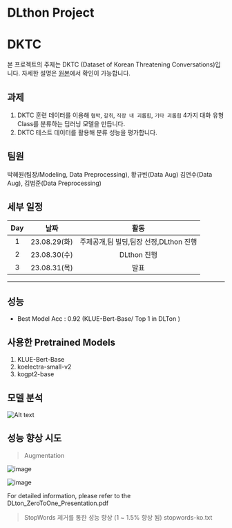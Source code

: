 # DLthon Project 
# DKTC

본 프로젝트의 주제는 DKTC (Dataset of Korean Threatening Conversations)입니다. 자세한 설명은 [원본](https://github.com/tunib-ai/DKTC)에서 확인이 가능합니다.

## 과제 

1. DKTC 훈련 데이터를 이용해
`협박`, `갈취`, `직장 내 괴롭힘`, `기타 괴롭힘` 4가지 대화 유형 Class를 분류하는 딥러닝 모델을 만듭니다.
2. DKTC 테스트 데이터를 활용해 분류 성능을 평가합니다.

## 팀원
박혜원(팀장/Modeling, Data Preprocessing), 황규빈(Data Aug) 김연수(Data Aug), 김범준(Data Preprocessing)

## 세부 일정

| Day | 날짜 | 활동 |
|:---:|:---:|:---:|
|1| 23.08.29(화) | 주제공개,팀 빌딩,팀장 선정,DLthon 진행|
|2| 23.08.30(수) | DLthon 진행|
|3| 23.08.31(목) | 발표 |

---

## 성능

- Best Model Acc : 0.92 (KLUE-Bert-Base/ Top 1 in DLTon ) 


## 사용한 Pretrained Models 

1. KLUE-Bert-Base
2. koelectra-small-v2
3. kogpt2-base

## 모델 분석

![Alt text](image.png)

## 성능 향상 시도

> Augmentation

![image](https://github.com/dellaanima/DLton_Zero_to_One/assets/82052850/d911591d-5f3f-43dc-8cab-582b90fd7738)

![image](https://github.com/dellaanima/DLton_Zero_to_One/assets/82052850/85557558-33fd-4b76-8f21-89ceee30cad2)

For detailed information, please refer to the DLton_ZeroToOne_Presentation.pdf


> StopWords 제거를 통한 성능 향상 (1 ~ 1.5% 향상 됨)
  stopwords-ko.txt
